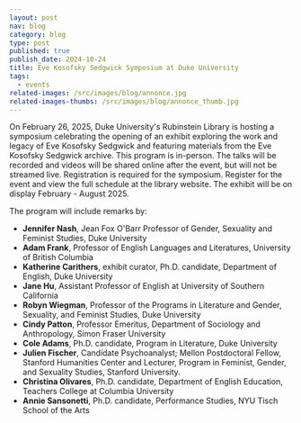 ```yaml
---
layout: post
nav: blog
category: blog
type: post
published: true
publish_date: 2024-10-24
title: Eve Kosofsky Sedgwick Symposium at Duke University
tags:
  - events
related-images: /src/images/blog/annonce.jpg
related-images-thumbs: /src/images/blog/annonce_thumb.jpg
---
```

On February 26, 2025, D﻿uke University's Rubinstein Library is hosting a symposium celebrating the opening of an exhibit exploring the work and legacy of Eve Kosofsky Sedgwick and featuring materials from the Eve Kosofsky Sedgwick archive. This program is in-person. The talks will be recorded and videos will be shared online after the event, but will not be streamed live. Registration is required for the symposium. Register for the event and view the full schedule at the library website. The exhibit will be on display February - August 2025. 

The program will include remarks by:

* **Jennifer Nash**, Jean Fox O'Barr Professor of Gender, Sexuality and Feminist Studies, Duke University
* **Adam Frank**, Professor of English Languages and Literatures, University of British Columbia
* **Katherine Carithers**, exhibit curator, Ph.D. candidate, Department of English, Duke University
* **Jane Hu**, Assistant Professor of English at University of Southern California 
* **Robyn Wiegman**, Professor of the Programs in Literature and Gender, Sexuality, and Feminist Studies, Duke University
* **Cindy Patton**, Professor Emeritus, Department of Sociology and Anthropology, Simon Fraser University 
* **Cole Adams**, Ph.D. candidate, Program in Literature, Duke University
* **Julien Fischer**, Candidate Psychoanalyst; Mellon Postdoctoral Fellow, Stanford Humanities Center and Lecturer, Program in Feminist, Gender, and Sexuality Studies, Stanford University.
* **Christina Olivares**, Ph.D. candidate, Department of English Education, Teachers College at Columbia University
* **Annie Sansonetti**, Ph.D. candidate, Performance Studies, NYU Tisch School of the Arts
